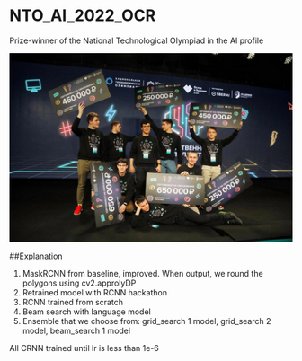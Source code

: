 # NTO_AI_2022_OCR

Prize-winner of the National Technological Olympiad in the AI profile

![alt text](https://github.com/proton-bit/NTO_AI_2022_OCR/blob/main/our_photo.jpg)

##Explanation

1) MaskRCNN from baseline, improved. When output, we round the polygons using cv2.approlyDP
2) Retrained model with RCNN hackathon
3) RCNN trained from scratch
4) Beam search with language model
5) Ensemble that we choose from: grid_search 1 model, grid_search 2 model, beam_search 1 model

All CRNN trained until lr is less than 1e-6
